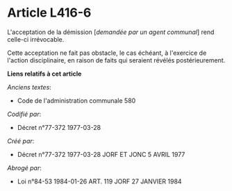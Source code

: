 # Article L416-6

L'acceptation de la démission [*demandée par un agent communal*] rend celle-ci irrévocable.

Cette acceptation ne fait pas obstacle, le cas échéant, à l'exercice de l'action disciplinaire, en raison de faits qui
seraient révélés postérieurement.

**Liens relatifs à cet article**

_Anciens textes_:

  - Code de l'administration communale 580

_Codifié par_:

  - Décret n°77-372 1977-03-28

_Créé par_:

  - Décret n°77-372 1977-03-28 JORF ET JONC 5 AVRIL 1977

_Abrogé par_:

  - Loi n°84-53 1984-01-26 ART. 119 JORF 27 JANVIER 1984
